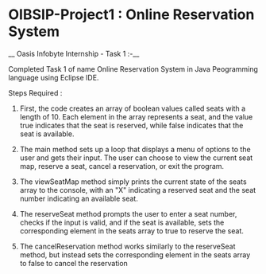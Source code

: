 # OIBSIP-Project1 : Online Reservation System

__ Oasis Infobyte Internship - Task 1 :-__

Completed Task 1 of name Online Reservation System in Java Peogramming language using Eclipse IDE.

Steps Required : 

1. First, the code creates an array of boolean values called seats with a length of 10. Each element in the array represents a seat, and the value true indicates that the seat is reserved, while false indicates that the seat is available.

2. The main method sets up a loop that displays a menu of options to the user and gets their input. The user can choose to view the current seat map, reserve a seat, cancel a reservation, or exit the program.

3. The viewSeatMap method simply prints the current state of the seats array to the console, with an "X" indicating a reserved seat and the seat number indicating an available seat.

4. The reserveSeat method prompts the user to enter a seat number, checks if the input is valid, and if the seat is available, sets the corresponding element in the seats array to true to reserve the seat.

5. The cancelReservation method works similarly to the reserveSeat method, but instead sets the corresponding element in the seats array to false to cancel the reservation
